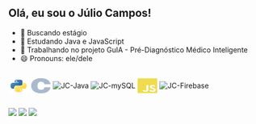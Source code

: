 ## Olá, eu sou o Júlio Campos!

- 🔭 Buscando estágio
- 🌱 Estudando Java e JavaScript
- 👯 Trabalhando no projeto GuIA - Pré-Diagnóstico Médico Inteligente
- 😄 Pronouns: ele/dele

<div style="display: inline_block"><br>
  <img align="center" alt="JC-Python" height="30" width="40" src="https://raw.githubusercontent.com/devicons/devicon/master/icons/python/python-original.svg">
  <img align="center" alt="JC-C" height="30" width="40" src="https://raw.githubusercontent.com/devicons/devicon/master/icons/c/c-original.svg">
  <img align="center" alt= "JC-Java" height="30" width="40" src="https://cdn.jsdelivr.net/gh/devicons/devicon@latest/icons/java/java-original.svg">
  <img align="center" alt="JC-mySQL" height="30" width="40" src="https://cdn.jsdelivr.net/gh/devicons/devicon@latest/icons/mysql/mysql-original.svg"/>
  <img align="center" alt="JC-Js" height="30" width="40" src="https://raw.githubusercontent.com/devicons/devicon/master/icons/javascript/javascript-plain.svg">
  <img align="center" alt="JC-Firebase" height="30" width="40" src="https://cdn.jsdelivr.net/gh/devicons/devicon@latest/icons/firebase/firebase-original.svg"/>
</div>
  
  ##
 
<div> 
  <a href="https://instagram.com/juli0m_c" target="_blank"><img src="https://img.shields.io/badge/-Instagram-%23E4405F?style=for-the-badge&logo=instagram&logoColor=white" target="_blank"></a>
  <a href="https://github.com/iamjuli0" target="_blank"><img src="https://img.shields.io/badge/GitHub-100000?style=for-the-badge&logo=github&logoColor=white" target="_blank"></a>
  <a href="https://www.linkedin.com/in/júlio-campos/" target="_blank"><img src="https://img.shields.io/badge/-LinkedIn-%230077B5?style=for-the-badge&logo=linkedin&logoColor=white" target="_blank"></a> 
</div>

<!--<a href = "mailto:contatorafaballerini@gmail.com"><img src="https://img.shields.io/badge/-Gmail-%23333?style=for-the-badge&logo=gmail&logoColor=white" target="_blank"></a>-->
